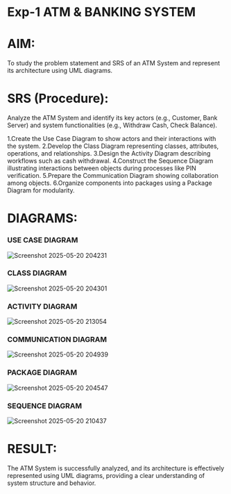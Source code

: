 # Exp-1 ATM & BANKING SYSTEM

# AIM:
To study the problem statement and SRS of an ATM System and represent its architecture using UML diagrams.
# SRS (Procedure):
Analyze the ATM System and identify its key actors (e.g., Customer, Bank Server) and system functionalities (e.g., Withdraw Cash, Check Balance).

1.Create the Use Case Diagram to show actors and their interactions with the system.
2.Develop the Class Diagram representing classes, attributes, operations, and relationships.
3.Design the Activity Diagram describing workflows such as cash withdrawal.
4.Construct the Sequence Diagram illustrating interactions between objects during processes like PIN verification.
5.Prepare the Communication Diagram showing collaboration among objects.
6.Organize components into packages using a Package Diagram for modularity.

# DIAGRAMS:
### USE CASE DIAGRAM 
![Screenshot 2025-05-20 204231](https://github.com/user-attachments/assets/bade3e84-1839-42e3-bd4b-816ea6957c64)

### CLASS DIAGRAM
![Screenshot 2025-05-20 204301](https://github.com/user-attachments/assets/b3562b92-1422-4b51-aa2e-f585b36e2eca)

### ACTIVITY DIAGRAM
![Screenshot 2025-05-20 213054](https://github.com/user-attachments/assets/c4a266cd-f48d-4713-8e09-abf187e89692)

### COMMUNICATION DIAGRAM
![Screenshot 2025-05-20 204939](https://github.com/user-attachments/assets/2a331c84-384d-4614-b9bb-890c09a6b98b)

### PACKAGE DIAGRAM
![Screenshot 2025-05-20 204547](https://github.com/user-attachments/assets/667c235a-fd1e-4188-b308-e7c2e036cc64)

### SEQUENCE DIAGRAM
![Screenshot 2025-05-20 210437](https://github.com/user-attachments/assets/8d50669f-595d-45f2-87c9-10b8f5c50e78)


# RESULT:
The ATM System is successfully analyzed, and its architecture is effectively represented using UML diagrams, providing a clear understanding of system structure and behavior.
